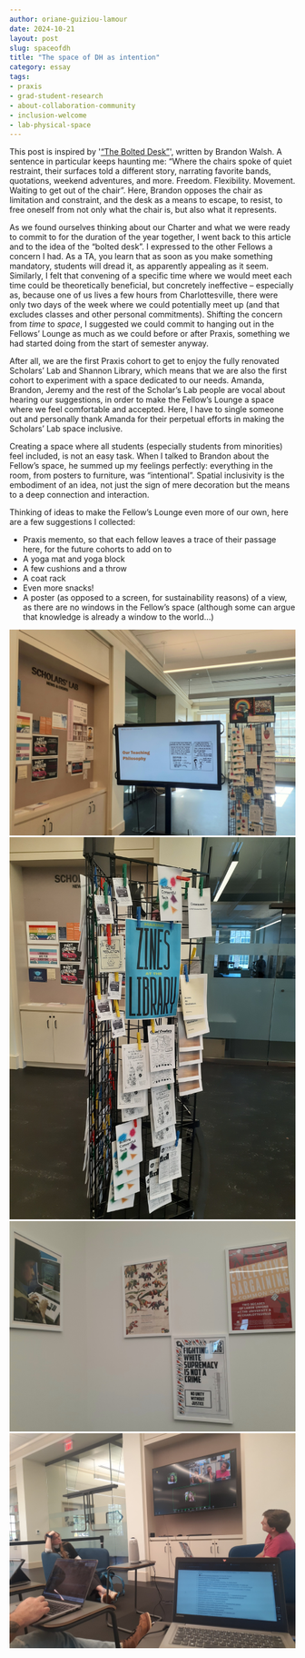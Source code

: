 ```yaml
---
author: oriane-guiziou-lamour
date: 2024-10-21
layout: post
slug: spaceofdh
title: "The space of DH as intention"
category: essay
tags:
- praxis
- grad-student-research
- about-collaboration-community
- inclusion-welcome
- lab-physical-space
---
```

This post is inspired by '[“The Bolted Desk”](https://scholarslab.lib.virginia.edu/blog/the-bolted-desk/)', written by Brandon Walsh. A sentence in particular keeps haunting me: “Where the chairs spoke of quiet restraint, their surfaces told a different story, narrating favorite bands, quotations, weekend adventures, and more. Freedom. Flexibility. Movement. Waiting to get out of the chair”. Here, Brandon opposes the chair as limitation and constraint, and the desk as a means to escape, to resist, to free oneself from not only what the chair is, but also what it represents. 

As we found ourselves thinking about our Charter and what we were ready to commit to for the duration of the year together, I went back to this article and to the idea of the “bolted desk”. I expressed to the other Fellows a concern I had. As a TA, you learn that as soon as you make something mandatory, students will dread it, as apparently appealing as it seem. Similarly, I felt that convening of a specific time where we would meet each time could be theoretically beneficial, but concretely ineffective – especially as, because one of us lives a few hours from Charlottesville, there were only two days of the week where we could potentially meet up (and that excludes classes and other personal commitments). Shifting the concern from *time* to *space*, I suggested we could commit to hanging out in the Fellows’ Lounge as much as we could before or after Praxis, something we had started doing from the start of semester anyway. 

After all, we are the first Praxis cohort to get to enjoy the fully renovated Scholars’ Lab and Shannon Library, which means that we are also the first cohort to experiment with a space dedicated to our needs. Amanda, Brandon, Jeremy and the rest of the Scholar’s Lab people are vocal about hearing our suggestions, in order to make the Fellow’s Lounge a space where we feel comfortable and accepted. Here, I have to single someone out and personally thank Amanda for their perpetual efforts in making the Scholars’ Lab space inclusive. 

Creating a space where all students (especially students from minorities) feel included, is not an easy task. When I talked to Brandon about the Fellow’s space, he summed up my feelings perfectly: everything in the room, from posters to furniture, was “intentional”. Spatial inclusivity is the embodiment of an idea, not just the sign of mere decoration but the means to a deep connection and interaction. 

Thinking of ideas to make the Fellow’s Lounge even more of our own, here are a few suggestions I collected:

- Praxis memento, so that each fellow leaves a trace of their passage here, for the future cohorts to add on to 
- A yoga mat and yoga block 
- A few cushions and a throw
- A coat rack
- Even more snacks!
- A poster (as opposed to a screen, for sustainability reasons) of a view, as there are no windows in the Fellow’s space (although some can argue that knowledge is already a window to the world...) 

![photo of the main scholars' lab entrance with zines, an introductory slide show, and a bulletin board](/assets/post-media/2024-10-16-entrance.jpg)
![a closer look at our zine library](/assets/post-media/2024-10-16-zinespace.jpg)
![close up of four posters in the scholars' lab student lounge](/assets/post-media/2024-10-16-posters.jpg)
![photo of a hybrid praxis meeting with some people on zoom](/assets/post-media/2024-10-16-class.jpg)
